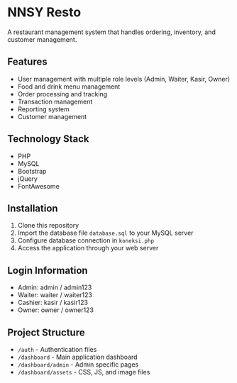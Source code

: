 # NNSY Resto

A restaurant management system that handles ordering, inventory, and customer management.

## Features

- User management with multiple role levels (Admin, Waiter, Kasir, Owner)
- Food and drink menu management
- Order processing and tracking
- Transaction management
- Reporting system
- Customer management

## Technology Stack

- PHP
- MySQL
- Bootstrap
- jQuery
- FontAwesome

## Installation

1. Clone this repository
2. Import the database file `database.sql` to your MySQL server
3. Configure database connection in `koneksi.php`
4. Access the application through your web server

## Login Information

- Admin: admin / admin123
- Waiter: waiter / waiter123
- Cashier: kasir / kasir123
- Owner: owner / owner123

## Project Structure

- `/auth` - Authentication files
- `/dashboard` - Main application dashboard
- `/dashboard/admin` - Admin specific pages
- `/dashboard/assets` - CSS, JS, and image files
